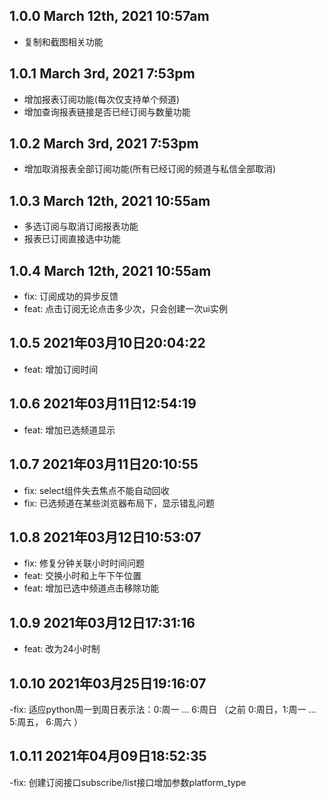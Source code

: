 ## 1.0.0 March 12th, 2021 10:57am
- 复制和截图相关功能

## 1.0.1 March 3rd, 2021 7:53pm
- 增加报表订阅功能(每次仅支持单个频道)
- 增加查询报表链接是否已经订阅与数量功能

## 1.0.2 March 3rd, 2021 7:53pm
- 增加取消报表全部订阅功能(所有已经订阅的频道与私信全部取消) 

## 1.0.3 March 12th, 2021 10:55am
- 多选订阅与取消订阅报表功能
- 报表已订阅直接选中功能

## 1.0.4 March 12th, 2021 10:55am
- fix: 订阅成功的异步反馈
- feat: 点击订阅无论点击多少次，只会创建一次ui实例

## 1.0.5 2021年03月10日20:04:22
- feat: 增加订阅时间

## 1.0.6 2021年03月11日12:54:19
- feat: 增加已选频道显示

## 1.0.7 2021年03月11日20:10:55
- fix: select组件失去焦点不能自动回收
- fix: 已选频道在某些浏览器布局下，显示错乱问题

## 1.0.8 2021年03月12日10:53:07
- fix: 修复分钟关联小时时间问题
- feat: 交换小时和上午下午位置
- feat: 增加已选中频道点击移除功能

## 1.0.9 2021年03月12日17:31:16
- feat: 改为24小时制

## 1.0.10 2021年03月25日19:16:07
-fix: 适应python周一到周日表示法：0:周一 ...  6:周日 （之前 0:周日，1:周一 ... 5:周五， 6:周六 ）

## 1.0.11 2021年04月09日18:52:35
-fix: 创建订阅接口subscribe/list接口增加参数platform_type